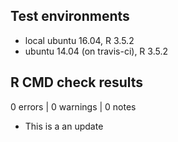 ## Test environments
* local ubuntu 16.04, R 3.5.2
* ubuntu 14.04 (on travis-ci), R 3.5.2

## R CMD check results

0 errors | 0 warnings | 0 notes

* This is a an update


